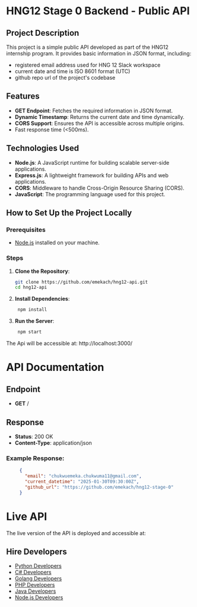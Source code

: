 # HNG12 Stage 0 Backend - Public API

## **Project Description**

This project is a simple public API developed as part of the HNG12 internship program. It provides basic information in JSON format, including:

- registered email address used for HNG 12 Slack workspace
- current date and time is ISO 8601 format (UTC)
- github repo url of the project's codebase

## **Features**

- **GET Endpoint**: Fetches the required information in JSON format.
- **Dynamic Timestamp**: Returns the current date and time dynamically.
- **CORS Support**: Ensures the API is accessible across multiple origins.
- Fast response time (<500ms).

## **Technologies Used**

- **Node.js**: A JavaScript runtime for building scalable server-side applications.
- **Express.js**: A lightweight framework for building APIs and web applications.
- **CORS**: Middleware to handle Cross-Origin Resource Sharing (CORS).
- **JavaScript**: The programming language used for this project.

## **How to Set Up the Project Locally**

### **Prerequisites**

- [Node.js](https://nodejs.org/) installed on your machine.

### **Steps**

1. **Clone the Repository**:

   ```bash
   git clone https://github.com/emekach/hng12-api.git
   cd hng12-api

   ```

2. **Install Dependencies**:

   ```bash
    npm install

   ```

3. **Run the Server**:
   ```bash
    npm start
   ```

The Api will be accessible at:
http://localhost:3000/

# API Documentation

## Endpoint

- **GET** /

## Response

- **Status**: 200 OK
- **Content-Type**: application/json

### Example Response:

```json
     {
       "email": "chukwuemeka.chukwuma11@gmail.com",
       "current_datetime": "2025-01-30T09:30:00Z",
       "github_url": "https://github.com/emekach/hng12-stage-0"
     }
```
# Live API
The live version of the API is deployed and accessible at:

## Hire Developers
- [Python Developers](https://hng.tech/hire/python-developers)
- [C# Developers](https://hng.tech/hire/csharp-developers)
- [Golang Developers](https://hng.tech/hire/golang-developers)
- [PHP Developers](https://hng.tech/hire/php-developers)
- [Java Developers](https://hng.tech/hire/java-developers)
- [Node.js Developers](https://hng.tech/hire/nodejs-developers)